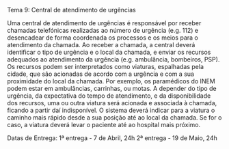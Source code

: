 Tema 9: Central de atendimento de urgências

Uma central de atendimento de urgências é responsável por receber chamadas telefónicas 
realizadas ao número de urgência (e.g. 112) e desencadear de forma coordenada os processos 
e os meios para o atendimento da chamada. Ao receber a chamada, a central deverá identificar 
o tipo de urgência e o local da chamada, e enviar os recursos adequados ao atendimento da 
urgência (e.g. ambulância, bombeiros, PSP). Os recursos podem ser interpretados como 
viaturas, espalhadas pela cidade, que são acionadas de acordo com a urgência e com a sua 
proximidade do local da chamada. Por exemplo, os paramédicos do INEM podem estar em 
ambulâncias, carrinhas, ou motas. A depender do tipo de urgência, da expectativa do tempo de 
atendimento, e da disponibilidade dos recursos, uma ou outra viatura será acionada e associada 
à chamada, ficando a partir daí indisponível. O sistema deverá indicar para a viatura o caminho 
mais rápido desde a sua posição até ao local da chamada. Se for o caso, a viatura deverá levar 
o paciente até ao hospital mais próximo.

   Datas de Entrega:
       1ª entrega - 7 de Abril, 24h
       2ª entrega - 19 de Maio, 24h
